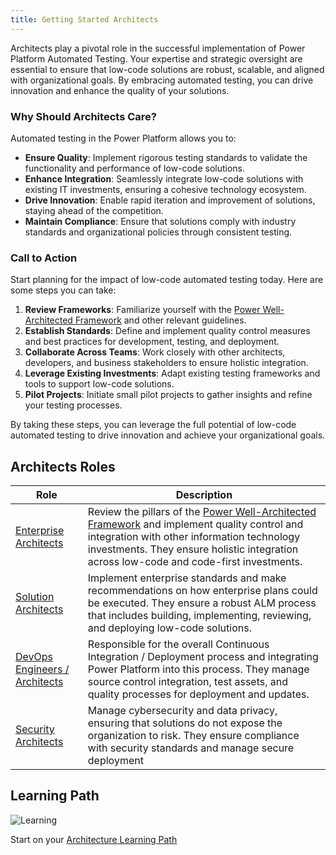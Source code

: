 ```yaml
---
title: Getting Started Architects
---
```


Architects play a pivotal role in the successful implementation of Power Platform Automated Testing. Your expertise and strategic oversight are essential to ensure that low-code solutions are robust, scalable, and aligned with organizational goals. By embracing automated testing, you can drive innovation and enhance the quality of your solutions.

### Why Should Architects Care?

Automated testing in the Power Platform allows you to:
- **Ensure Quality**: Implement rigorous testing standards to validate the functionality and performance of low-code solutions.
- **Enhance Integration**: Seamlessly integrate low-code solutions with existing IT investments, ensuring a cohesive technology ecosystem.
- **Drive Innovation**: Enable rapid iteration and improvement of solutions, staying ahead of the competition.
- **Maintain Compliance**: Ensure that solutions comply with industry standards and organizational policies through consistent testing.

### Call to Action

Start planning for the impact of low-code automated testing today. Here are some steps you can take:
1. **Review Frameworks**: Familiarize yourself with the [Power Well-Architected Framework](https://aka.ms/powa) and other relevant guidelines.
2. **Establish Standards**: Define and implement quality control measures and best practices for development, testing, and deployment.
3. **Collaborate Across Teams**: Work closely with other architects, developers, and business stakeholders to ensure holistic integration.
4. **Leverage Existing Investments**: Adapt existing testing frameworks and tools to support low-code solutions.
5. **Pilot Projects**: Initiate small pilot projects to gather insights and refine your testing processes.

By taking these steps, you can leverage the full potential of low-code automated testing to drive innovation and achieve your organizational goals.

## Architects Roles

| Role | Description |
|------|-------------|
| [Enterprise Architects](../roles-and-responsibilities/enterprise-architects.md) | Review the pillars of the [Power Well-Architected Framework](https://aka.ms/powa) and implement quality control and integration with other information technology investments. They ensure holistic integration across low-code and code-first investments. |
| [Solution Architects](../roles-and-responsibilities/solution-architects.md) | Implement enterprise standards and make recommendations on how enterprise plans could be executed. They ensure a robust ALM process that includes building, implementing, reviewing, and deploying low-code solutions. |
| [DevOps Engineers / Architects](../roles-and-responsibilities/devops-engineers-architects.md) | Responsible for the overall Continuous Integration / Deployment process and integrating Power Platform into this process. They manage source control integration, test assets, and quality processes for deployment and updates. | 
| [Security Architects](../roles-and-responsibilities/security-architects.md) | Manage cybersecurity and data privacy, ensuring that solutions do not expose the organization to risk. They ensure compliance with security standards and manage secure deployment 

## Learning Path

![Learning](/PowerApps-TestEngine/learning/media/learning-module.png)

Start on your [Architecture Learning Path](../learning/architecture)